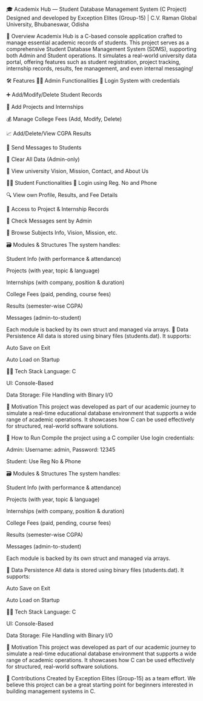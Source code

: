 🎓 Academix Hub — Student Database Management System (C Project)
Designed and developed by Exception Elites (Group-15) | C.V. Raman Global University, Bhubaneswar, Odisha

📖 Overview
Academix Hub is a C-based console application crafted to manage essential academic records of students. This project serves as a comprehensive Student Database Management System (SDMS), supporting both Admin and Student operations. It simulates a real-world university data portal, offering features such as student registration, project tracking, internship records, results, fee management, and even internal messaging!

🛠️ Features
👨‍💼 Admin Functionalities
🔐 Login System with credentials

➕ Add/Modify/Delete Student Records

📁 Add Projects and Internships

💰 Manage College Fees (Add, Modify, Delete)

📈 Add/Delete/View CGPA Results

📩 Send Messages to Students

🧹 Clear All Data (Admin-only)

🎯 View university Vision, Mission, Contact, and About Us

👩‍🎓 Student Functionalities
🔐 Login using Reg. No and Phone

🔍 View own Profile, Results, and Fee Details

📂 Access to Project & Internship Records

📧 Check Messages sent by Admin

🎯 Browse Subjects Info, Vision, Mission, etc.

🗃️ Modules & Structures
The system handles:

Student Info (with performance & attendance)

Projects (with year, topic & language)

Internships (with company, position & duration)

College Fees (paid, pending, course fees)

Results (semester-wise CGPA)

Messages (admin-to-student)

Each module is backed by its own struct and managed via arrays.
💾 Data Persistence
All data is stored using binary files (students.dat). It supports:

Auto Save on Exit

Auto Load on Startup

👨‍💻 Tech Stack
Language: C

UI: Console-Based

Data Storage: File Handling with Binary I/O

🎯 Motivation
This project was developed as part of our academic journey to simulate a real-time educational database environment that supports a wide range of academic operations. It showcases how C can be used effectively for structured, real-world software solutions.

🏁 How to Run
Compile the project using a C compiler 
Use login credentials:

Admin: Username: admin, Password: 12345

Student: Use Reg No & Phone

🗃️ Modules & Structures
The system handles:

Student Info (with performance & attendance)

Projects (with year, topic & language)

Internships (with company, position & duration)

College Fees (paid, pending, course fees)

Results (semester-wise CGPA)

Messages (admin-to-student)

Each module is backed by its own struct and managed via arrays.

💾 Data Persistence
All data is stored using binary files (students.dat). It supports:

Auto Save on Exit

Auto Load on Startup

👨‍💻 Tech Stack
Language: C

UI: Console-Based

Data Storage: File Handling with Binary I/O

🎯 Motivation
This project was developed as part of our academic journey to simulate a real-time educational database environment that supports a wide range of academic operations. It showcases how C can be used effectively for structured, real-world software solutions.


🤝 Contributions
Created by Exception Elites (Group-15) as a team effort. We believe this project can be a great starting point for beginners interested in building management systems in C.
